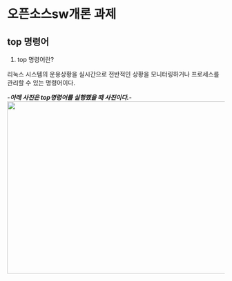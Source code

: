 # 오픈소스sw개론 과제
__top 명령어__
---
1. top 명령어란?

리눅스 시스템의 운용상황을 실시간으로 전반적인 상황을 모니터링하거나 프로세스를 관리할 수 있는 명령어이다.

-___아래 사진은 top명령어를 실행했을 때 사진이다.___-
<img src="https://user-images.githubusercontent.com/97230837/171996611-62ba43a0-4750-46fe-a795-a93a519e5bdc.png" width = "700" height="400">
